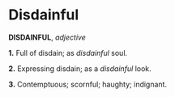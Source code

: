# Disdainful

**DISDAINFUL**, _adjective_

**1.** Full of disdain; as _disdainful_ soul.

**2.** Expressing disdain; as a _disdainful_ look.

**3.** Contemptuous; scornful; haughty; indignant.